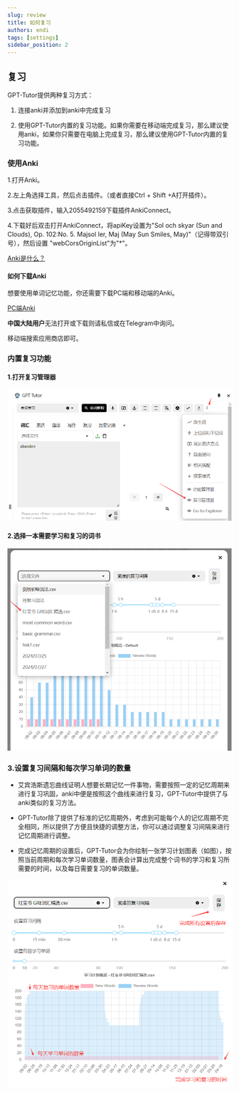 ```yaml
---
slug: review
title: 如何复习
authors: endi
tags: [settings]
sidebar_position: 2
---
```


## 复习


GPT-Tutor提供两种复习方式：

1. 连接anki并添加到anki中完成复习 

2. 使用GPT-Tutor内置的复习功能。如果你需要在移动端完成复习，那么建议使用anki，如果你只需要在电脑上完成复习，那么建议使用GPT-Tutor内置的复习功能。


### 使用Anki


1.打开Anki。

2.左上角选择工具，然后点击插件。（或者直接Ctrl + Shift +A打开插件）。

3.点击获取插件，输入2055492159下载插件AnkiConnect。

4.下载好后双击打开AnkiConnect，将apiKey设置为"Sol och skyar (Sun and Clouds), Op. 102:No. 5. Majsol ler, Maj (May Sun Smiles, May)"（记得带双引号），然后设置 "webCorsOriginList"为"*"。

[Anki是什么？](https://sspai.com/post/65095)

#### 如何下载Anki
想要使用单词记忆功能，你还需要下载PC端和移动端的Anki。

[PC端Anki](https://apps.ankiweb.net/)

**中国大陆用户**无法打开或下载则请私信或在Telegram中询问。

移动端搜索应用商店即可。

### 内置复习功能

#### 1.打开复习管理器

![alt text](image-14.png)


#### 2.选择一本需要学习和复习的词书

![alt text](image-15.png)

### 3.设置复习间隔和每次学习单词的数量

- 艾宾浩斯遗忘曲线证明人想要长期记忆一件事物，需要按照一定的记忆周期来进行复习巩固，anki中便是按照这个曲线来进行复习，GPT-Tutor中提供了与anki类似的复习方法。

- GPT-Tutor除了提供了标准的记忆周期外，考虑到可能每个人的记忆周期不完全相同，所以提供了方便且快捷的调整方法，你可以通过调整复习间隔来进行记忆周期进行调整。

- 完成记忆周期的设置后，GPT-Tutor会为你绘制一张学习计划图表（如图），按照当前周期和每次学习单词数量，图表会计算出完成整个词书的学习和复习所需要的时间，以及每日需要复习的单词数量。

![alt text](image-16.png)